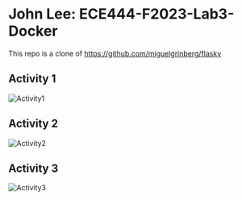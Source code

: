 # John Lee: ECE444-F2023-Lab3-Docker

This repo is a clone of
https://github.com/miguelgrinberg/flasky

## Activity 1
![Activity1](https://github.com/jhlee741/ECE444-F2023-Lab1/assets/75803498/4f20e147-959a-4ef0-a309-5750a2c4cb75)

## Activity 2
![Activity2](https://github.com/jhlee741/ECE444-F2023-Lab1/assets/75803498/c831aca5-6077-4de0-97c7-95e76b252e68)

## Activity 3
![Activity3](https://github.com/jhlee741/ECE444-F2023-Lab1/assets/75803498/ed19950f-c6d9-47e5-a3cc-4277ba85ab76)
